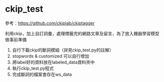 # ckip_test
參考：https://github.com/ckiplab/ckiptagger

利用ckip，加上自訂詞彙，處理標籤完的網路文章及留言，為了放入機器學習模型做事前準備

1. 自行下載ckip的斷詞模組（詳見ckip_test.py的註解）
2. stopwords & customized 可以自行增加
3. 將label好的資料放在labeled_data資料夾中
4. 執行ckip_test.py程式
5. 完成斷詞的檔案會存在ws_data
